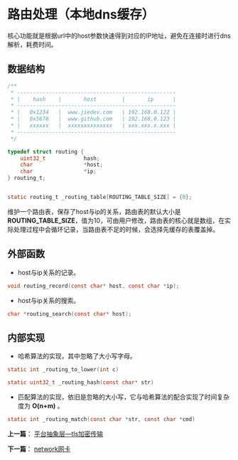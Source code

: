 # 路由处理（本地dns缓存）

核心功能就是根据url中的host参数快速得到对应的IP地址，避免在连接时进行dns解析，耗费时间。

## 数据结构

```c
/**
 * --------------------------------------------------
 * |    hash    |       host        |       ip      |
 * --------------------------------------------------
 * |   0x1234   |  www.jiedev.com   | 192.168.0.122 |
 * |   0x5678   |  www.github.com   | 192.168.0.123 |
 * |   xxxxxx   |  xxxxxxxxxxxxxx   | xxx.xxx.x.xxx |
 * --------------------------------------------------
 */

typedef struct routing {
    uint32_t            hash;
    char                *host;
    char                *ip;
} routing_t;


static routing_t _routing_table[ROUTING_TABLE_SIZE] = {0};

```

维护一个路由表，保存了host与ip的关系，路由表的默认大小是**ROUTING_TABLE_SIZE**，值为10，可由用户修改，路由表的核心就是数组，在实际处理过程中会循环记录，当路由表不足的时候，会选择先缓存的表覆盖掉。


## 外部函数

- host与ip关系的记录。

```c
void routing_record(const char* host, const char *ip);
```

- host与ip关系的搜索。

```c
char *routing_search(const char* host);
```

## 内部实现

- 哈希算法的实现，其中忽略了大小写字母。

```c
static int _routing_to_lower(int c)

static uint32_t _routing_hash(const char* str)
```

- 匹配算法的实现，依旧是忽略的大小写，它与哈希算法的配合实现了时间复杂度为 **O(n+m)** 。

```c
static int _routing_match(const char *str, const char *cmd)
```

**上一篇**： [平台抽象层—tls加密传输](./platform_nettype_tls.md)

**下一篇**： [network网卡](./network.md)




